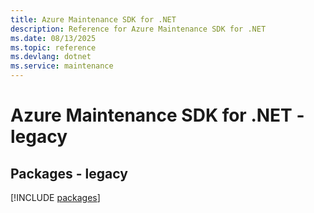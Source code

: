 ```yaml
---
title: Azure Maintenance SDK for .NET
description: Reference for Azure Maintenance SDK for .NET
ms.date: 08/13/2025
ms.topic: reference
ms.devlang: dotnet
ms.service: maintenance
---
```

# Azure Maintenance SDK for .NET - legacy
## Packages - legacy
[!INCLUDE [packages](maintenance-index.md)]